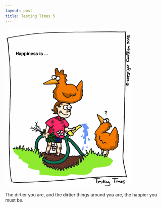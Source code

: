 ```yaml
---
layout: post
title: Testing Times 5
---
```

<img src="/images/tt0005.png">

The dirtier you are, and the dirtier things around you are, the happier you must be.  